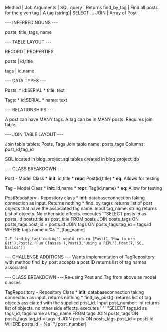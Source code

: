 Method |	Job	Arguments | 	SQL query | 	Returns
find_by_tag	| Find all posts for the given tag |	A tag (string)|	SELECT ... JOIN  |	Array of Post

--- INFERRED NOUNS ---

posts, title, tags, name

--- TABLE LAYOUT ---

RECORD | PROPERTIES

posts | id,title

tags | id,name

--- DATA TYPES ---

Posts:
    * id:SERIAL
    * title: text

Tags:
    * id:SERIAL
    * name: text

--- RELATIONSHIPS ---

A post can have MANY tags. A tag can be in MANY posts.
Requires join table.

--- JOIN TABLE LAYOUT ---

Join table tables: Posts, Tags
Join table name: posts_tags
Columns: post_id,tag_id

SQL located in blog_project.sql
tables created in blog_project_db

--- CLASS BREAKDOWN ---

Post - Model Class
    * __init__: id,title
    * __repr__: Post(id,title)
    * __eq__: Allows for testing

Tag - Model Class
    * __init__: id,name
    * __repr__: Tag(id,name)
    * __eq__: Allow for testing

PostRepository - Repository class
    * __init__: databaseconnection taking connection as input. Returns nothing
    * find_by_tag(): returns list of post objects that have the associated tag name. Input tag_name: string returns List of objects. No other side effects.
        executes
        '''SELECT
            posts.id as posts_id
            posts.title as post_title
           FROM posts
           JOIN posts_tags ON posts_tags.post_id = posts.id
           JOIN tags ON posts_tags.tag_id = tags.id
           WHERE tags.name = %s
           ''',[tag_name] 

    I.E find_by_tag('coding') would return [Post(1,'How to use Git'),Post(2,'Fun Classes'),Post(3,'Using a REPL'),Post(7,'SQL basics')]


--- CHALLENGE ADDITIONS ---
Wants implementation of TagRepository with method find_by_post accepts a post ID returns list of tag names associated

--- CLASS BREAKDOWN ---
Re-using Post and Tag from above as model classes

TagRepository - Repository Class
    * __init__: databaseconnection taking connection as input. returns nothing
    * find_by_post(): returns list of tag objects assiciated with the supplied post_id. Input post_number: int returns list of objects. no other side effects.
        executes
        '''
        '''SELECT
            tags.id as tags_id,
            tags.name as tag_name
           FROM tags
           JOIN posts_tags ON posts_tags.tag_id = tags.id
           JOIN posts ON posts_tags.post_id = posts.id
           WHERE posts.id = %s
           ''',[post_number]